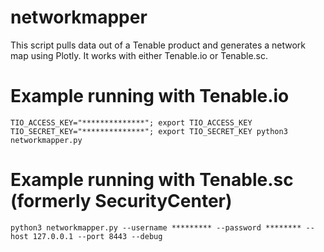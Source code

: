 # networkmapper

This script pulls data out of a Tenable product and generates a network map using Plotly. It works with either Tenable.io or Tenable.sc.


# Example running with Tenable.io
`TIO_ACCESS_KEY="**************"; export TIO_ACCESS_KEY
TIO_SECRET_KEY="**************"; export TIO_SECRET_KEY
python3 networkmapper.py`

# Example running with Tenable.sc (formerly SecurityCenter)
`python3 networkmapper.py --username ********* --password ******** --host 127.0.0.1 --port 8443 --debug`
